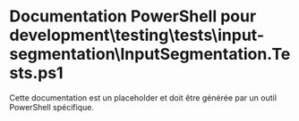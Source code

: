 # Documentation PowerShell pour development\testing\tests\input-segmentation\InputSegmentation.Tests.ps1

Cette documentation est un placeholder et doit être générée par un outil PowerShell spécifique.
